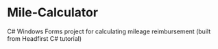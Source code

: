 # Mile-Calculator
C# Windows Forms project for calculating mileage reimbursement (built from Headfirst C# tutorial)
